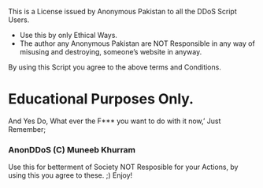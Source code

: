 This is a License issued by Anonymous Pakistan to all the DDoS Script Users. 
- Use this by only Ethical Ways.
- The author any Anonymous Pakistan are NOT Responsible in any way of misusing and destroying,
someone’s website in anyway. 

By using this Script you agree to the above terms and Conditions.

# Educational Purposes Only.

And Yes Do, What ever the F*** you want to do with it now,’
Just Remember;
### AnonDDoS (C) Muneeb Khurram
Use this for betterment of Society NOT Resposible for your Actions, by using this you agree to these.
;) 
Enjoy!  
